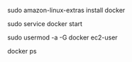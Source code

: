 sudo amazon-linux-extras install docker

sudo service docker start


sudo usermod -a -G docker ec2-user


docker ps
